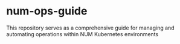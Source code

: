 # num-ops-guide
This repository serves as a comprehensive guide for managing and automating operations within NUM Kubernetes environments
